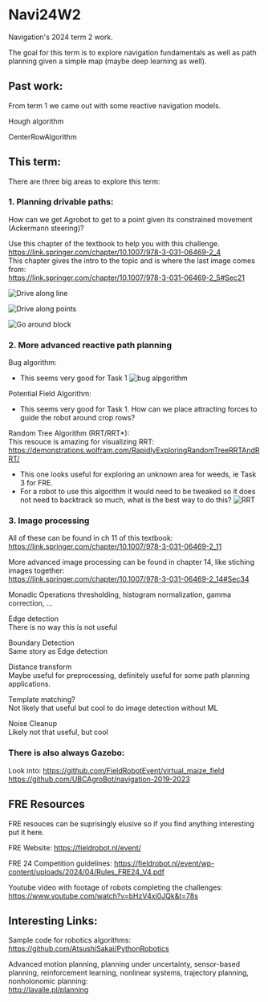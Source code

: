 # Navi24W2
Navigation's 2024 term 2 work.

The goal for this term is to explore navigation fundamentals as well as path planning given a simple map (maybe deep learning as well).


## Past work:  
From term 1 we came out with some reactive navigation models.

Hough algorithm

CenterRowAlgorithm

## This term:  

There are three big areas to explore this term:

### 1. Planning drivable paths: 
How can we get Agrobot to get to a point given its constrained movement (Ackermann steering)? 

Use this chapter of the textbook to help you with this challenge.  
https://link.springer.com/chapter/10.1007/978-3-031-06469-2_4  
This chapter gives the intro to the topic and is where the last image comes from:  
https://link.springer.com/chapter/10.1007/978-3-031-06469-2_5#Sec21

![Drive along line](./assets/drive-along-line.webp)

![Drive along points](./assets/drive-along-points.webp)

![Go around block](./assets/go-around-block.webp)

### 2. More advanced reactive path planning
Bug algorithm:  
 - This seems very good for Task 1
![bug alpgorithm](./assets/bug.webp)

Potential Field Algorithm:  
 - This seems very good for Task 1. How can we place attracting forces to guide the
   robot around crop rows?  

Random Tree Algorithm (RRT/RRT*):  
This resouce is amazing for visualizing RRT: https://demonstrations.wolfram.com/RapidlyExploringRandomTreeRRTAndRRT/  
 - This one looks useful for exploring an unknown area for weeds, ie Task 3 for FRE.  
 - For a robot to use this algorithm it would need to be tweaked so it does not need to backtrack so much, what is the best way to do this?
![RRT](./assets/RRT.png)

### 3. Image processing
All of these can be found in ch 11 of this textbook:  
https://link.springer.com/chapter/10.1007/978-3-031-06469-2_11

More advanced image processing can be found in chapter 14, like stiching images together:  
https://link.springer.com/chapter/10.1007/978-3-031-06469-2_14#Sec34

Monadic Operations
thresholding, histogram normalization, gamma correction, ...


Edge detection  
There is no way this is not useful

Boundary Detection  
Same story as Edge detection

Distance transform  
Maybe useful for preprocessing, definitely  useful for some path planning applications.

Template matching?  
Not likely that useful but cool to do image detection without ML

Noise Cleanup  
Likely not that useful, but cool

### There is also always Gazebo:  
Look into:
https://github.com/FieldRobotEvent/virtual_maize_field
https://github.com/UBCAgroBot/navigation-2019-2023


## FRE Resources
FRE resouces can be suprisingly elusive so if you find anything interesting put it here.

FRE Website:
https://fieldrobot.nl/event/

FRE 24 Competition guidelines:
https://fieldrobot.nl/event/wp-content/uploads/2024/04/Rules_FRE24_V4.pdf

Youtube video with footage of robots completing the challenges:  
https://www.youtube.com/watch?v=bHzV4xi0JQk&t=78s


## Interesting Links:

Sample code for robotics algorithms:  
https://github.com/AtsushiSakai/PythonRobotics

Advanced motion planning, planning under uncertainty, sensor-based planning, reinforcement learning, nonlinear systems, trajectory planning, nonholonomic planning:  
http://lavalle.pl/planning